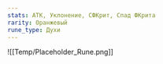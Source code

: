 ```yaml
---
stats: АТК, Уклонение, СФКрит, Спад ФКрита
rarity: Оранжевый
rune_type: Духи
---
```

![[Temp/Placeholder_Rune.png]]
